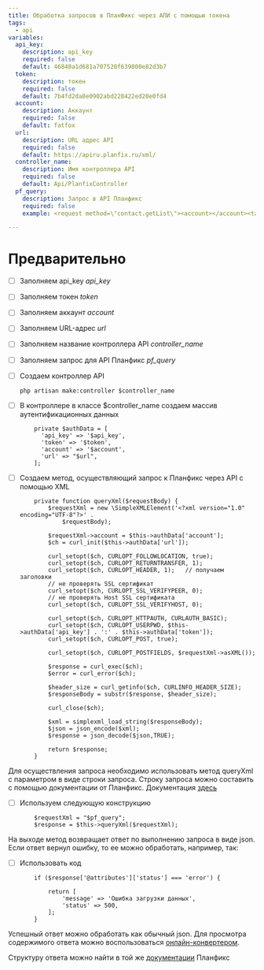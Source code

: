 ```yaml
---
title: Обработка запросов в ПланФикс через АПИ с помощью токена
tags:
  - api
variables:
  api_key:
    description: api_key
    required: false
    default: 46840a1d681a707520f639800e82d3b7
  token:
    description: токен
    required: false
    default: 7b4fd2da8e0902abd228422ed20e0fd4
  account:
    description: Аккаунт
    required: false
    default: fatfox
  url:
    description: URL адрес API
    required: false
    default: https://apiru.planfix.ru/xml/
  controller_name:
    description: Имя контроллера API
    required: false
    default: Api/PlanfixController
  pf_query:
    description: Запрос в API Планфикс
    required: false
    example: <request method=\"contact.getList\"><account></account><target>contact</target></request>

---
```


# Предварительно

- [ ] Заполняем api_key <var>api_key</var>
- [ ] Заполняем токен <var>token</var>
- [ ] Заполняем аккаунт <var>account</var>
- [ ] Заполняем URL-адрес <var>url</var>
- [ ] Заполняем название контроллера API <var>controller_name</var>
- [ ] Заполняем запрос для API Планфикс <var>pf_query</var>

- [ ] Создаем контроллер API

  ```
  php artisan make:controller $controller_name
  ```

- [ ] В контроллере в классе $controller_name создаем массив аутентификационных данных
  
  ```
      private $authData = [
        'api_key' => '$api_key',
        'token' => '$token',
        'account' => '$account',
        'url' => "$url",       
      ];
  ```

- [ ] Создаем метод, осуществляющий запрос к Планфикс через API с помощью XML
  
  ```
      private function queryXml($requestBody) {
          $requestXml = new \SimpleXMLElement('<?xml version="1.0" encoding="UTF-8"?>' .
              $requestBody);

          $requestXml->account = $this->authData['account'];
          $ch = curl_init($this->authData['url']); 

          curl_setopt($ch, CURLOPT_FOLLOWLOCATION, true);
          curl_setopt($ch, CURLOPT_RETURNTRANSFER, 1); 
          curl_setopt($ch, CURLOPT_HEADER, 1);   // получаем заголовки
          // не проверять SSL сертификат
          curl_setopt($ch, CURLOPT_SSL_VERIFYPEER, 0);
          // не проверять Host SSL сертификата
          curl_setopt($ch, CURLOPT_SSL_VERIFYHOST, 0);

          curl_setopt($ch, CURLOPT_HTTPAUTH, CURLAUTH_BASIC);
          curl_setopt($ch, CURLOPT_USERPWD, $this->authData['api_key'] . ':' . $this->authData['token']);
          curl_setopt($ch, CURLOPT_POST, true);

          curl_setopt($ch, CURLOPT_POSTFIELDS, $requestXml->asXML());

          $response = curl_exec($ch); 
          $error = curl_error($ch);

          $header_size = curl_getinfo($ch, CURLINFO_HEADER_SIZE);
          $responseBody = substr($response, $header_size);

          curl_close($ch);

          $xml = simplexml_load_string($responseBody);
          $json = json_encode($xml);
          $response = json_decode($json,TRUE);

          return $response;
      }

  ```
Для осуществления запроса необходимо использовать метод queryХml с параметром в виде строки запроса. Строку запроса можно составить с помощью
документации от Планфикс. Документация [здесь](https://planfix.com/ru/help/Список_функций)
- [ ] Используем следующую конструкцию

  ```  
      $requestXml = "$pf_query";
      $response = $this->queryXml($requestXml);
  ```
На выходе метод возвращает ответ по выполнению запроса в виде json. Если ответ вернул ошибку, то ее можно обработать, например, так:
- [ ] Использовать код
  ``` 
      if ($response['@attributes']['status'] === 'error') {

          return [
              'message' => 'Ошибка загрузки данных', 
              'status' => 500,
          ];
      }
  ``` 

Успешный ответ можно обработать как обычный json. Для просмотра содержимого ответа можно воспользоваться 
[онлайн-конвертером](https://online-json.com/).

Структуру ответа можно найти в той же [документации](https://planfix.com/ru/help/Список_функций) Планфикс